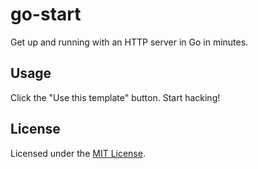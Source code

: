 # go-start
Get up and running with an HTTP server in Go in minutes.

## Usage
Click the "Use this template" button. Start hacking!

## License
Licensed under the [MIT License](LICENSE).